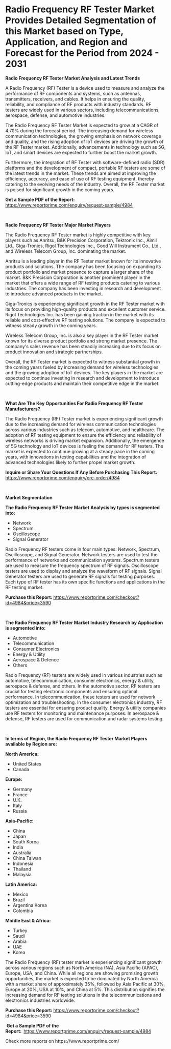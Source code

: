 <p><h1>Radio Frequency RF Tester Market Provides Detailed Segmentation of this Market based on Type, Application, and Region and Forecast for the Period from 2024 - 2031</h1></p><p><strong>Radio Frequency RF Tester Market Analysis and Latest Trends</strong></p>
<p><p>A Radio Frequency (RF) Tester is a device used to measure and analyze the performance of RF components and systems, such as antennas, transmitters, receivers, and cables. It helps in ensuring the quality, reliability, and compliance of RF products with industry standards. RF testers are widely used in various sectors, including telecommunications, aerospace, defense, and automotive industries.</p><p>The Radio Frequency RF Tester Market is expected to grow at a CAGR of 4.70% during the forecast period. The increasing demand for wireless communication technologies, the growing emphasis on network coverage and quality, and the rising adoption of IoT devices are driving the growth of the RF Tester market. Additionally, advancements in technology such as 5G, IoT, and smart devices are expected to further boost the market growth.</p><p>Furthermore, the integration of RF Tester with software-defined radio (SDR) platforms and the development of compact, portable RF testers are some of the latest trends in the market. These trends are aimed at improving the efficiency, accuracy, and ease of use of RF testing equipment, thereby catering to the evolving needs of the industry. Overall, the RF Tester market is poised for significant growth in the coming years.</p></p>
<p><strong>Get a Sample PDF of the Report:&nbsp;</strong> <a href="https://www.reportprime.com/enquiry/request-sample/4984">https://www.reportprime.com/enquiry/request-sample/4984</a></p>
<p>&nbsp;</p>
<p><strong>Radio Frequency RF Tester Major Market Players</strong></p>
<p><p>The Radio Frequency RF Tester market is highly competitive with key players such as Anritsu, B&K Precision Corporation, Tektronix Inc., Aimil Ltd., Giga-Tronics, Rigol Technologies Inc., Good Will Instrument Co., Ltd., and Wireless Telecom Group, Inc. dominating the market.</p><p>Anritsu is a leading player in the RF Tester market known for its innovative products and solutions. The company has been focusing on expanding its product portfolio and market presence to capture a larger share of the market. B&K Precision Corporation is another prominent player in the market that offers a wide range of RF testing products catering to various industries. The company has been investing in research and development to introduce advanced products in the market.</p><p>Giga-Tronics is experiencing significant growth in the RF Tester market with its focus on providing high-quality products and excellent customer service. Rigol Technologies Inc. has been gaining traction in the market with its reliable and cost-effective RF testing solutions. The company is expected to witness steady growth in the coming years.</p><p>Wireless Telecom Group, Inc. is also a key player in the RF Tester market known for its diverse product portfolio and strong market presence. The company's sales revenue has been steadily increasing due to its focus on product innovation and strategic partnerships.</p><p>Overall, the RF Tester market is expected to witness substantial growth in the coming years fueled by increasing demand for wireless technologies and the growing adoption of IoT devices. The key players in the market are expected to continue investing in research and development to introduce cutting-edge products and maintain their competitive edge in the market.</p></p>
<p>&nbsp;</p>
<p><strong>What Are The Key Opportunities For Radio Frequency RF Tester Manufacturers?</strong></p>
<p><p>The Radio Frequency (RF) Tester market is experiencing significant growth due to the increasing demand for wireless communication technologies across various industries such as telecom, automotive, and healthcare. The adoption of RF testing equipment to ensure the efficiency and reliability of wireless networks is driving market expansion. Additionally, the emergence of 5G technology and IoT devices is fueling the demand for RF testers. The market is expected to continue growing at a steady pace in the coming years, with innovations in testing capabilities and the integration of advanced technologies likely to further propel market growth.</p></p>
<p><strong>Inquire or Share Your Questions If Any Before Purchasing This Report:</strong> <a href="https://www.reportprime.com/enquiry/pre-order/4984">https://www.reportprime.com/enquiry/pre-order/4984</a></p>
<p>&nbsp;</p>
<p><strong>Market Segmentation</strong></p>
<p><strong>The Radio Frequency RF Tester Market Analysis by types is segmented into:</strong></p>
<p><ul><li>Network</li><li>Spectrum</li><li>Oscilloscope</li><li>Signal Generator</li></ul></p>
<p><p>Radio Frequency RF testers come in four main types: Network, Spectrum, Oscilloscope, and Signal Generator. Network testers are used to test the performance of networks and communication systems. Spectrum testers are used to measure the frequency spectrum of RF signals. Oscilloscope testers are used to display and analyze the waveform of RF signals. Signal Generator testers are used to generate RF signals for testing purposes. Each type of RF tester has its own specific functions and applications in the RF testing market.</p></p>
<p><strong>Purchase this Report:&nbsp;</strong><a href="https://www.reportprime.com/checkout?id=4984&price=3590">https://www.reportprime.com/checkout?id=4984&price=3590</a></p>
<p>&nbsp;</p>
<p><strong>The Radio Frequency RF Tester Market Industry Research by Application is segmented into:</strong></p>
<p><ul><li>Automotive</li><li>Telecommunication</li><li>Consumer Electronics</li><li>Energy & Utility</li><li>Aerospace & Defence</li><li>Others</li></ul></p>
<p><p>Radio Frequency (RF) testers are widely used in various industries such as automotive, telecommunication, consumer electronics, energy & utility, aerospace & defense, and others. In the automotive sector, RF testers are crucial for testing electronic components and ensuring optimal performance. In telecommunication, these testers are used for network optimization and troubleshooting. In the consumer electronics industry, RF testers are essential for ensuring product quality. Energy & utility companies use RF testers for monitoring and maintenance purposes. In aerospace & defense, RF testers are used for communication and radar systems testing.</p></p>
<p>&nbsp;</p>
<p><strong>In terms of Region, the Radio Frequency RF Tester Market Players available by Region are:</strong></p>
<p>
    <p> <strong> North America: </strong>
        <ul>
            <li>United States</li>
            <li>Canada</li>
        </ul>
        </p> 
    <p> <strong> Europe: </strong>
        <ul>
            <li>Germany</li>
            <li>France</li>
            <li>U.K.</li>
            <li>Italy</li>
            <li>Russia</li>
        </ul>
        </p> 
    <p> <strong> Asia-Pacific: </strong>
        <ul>
            <li>China</li>
            <li>Japan</li>
            <li>South Korea</li>
            <li>India</li>
            <li>Australia</li>
            <li>China Taiwan</li>
            <li>Indonesia</li>
            <li>Thailand</li>
            <li>Malaysia</li>
        </ul>
        </p> 
    <p> <strong> Latin America: </strong>
        <ul>
            <li>Mexico</li>
            <li>Brazil</li>
            <li>Argentina Korea</li>
            <li>Colombia</li>
        </ul>
        </p> 
    <p> <strong> Middle East & Africa: </strong>
        <ul>
            <li>Turkey</li>
            <li>Saudi</li>
            <li>Arabia</li>
            <li>UAE</li>
            <li>Korea</li>
        </ul>
    </p>
    </p>
<p><p>The Radio Frequency (RF) tester market is experiencing significant growth across various regions such as North America (NA), Asia Pacific (APAC), Europe, USA, and China. While all regions are showing promising growth opportunities, the market is expected to be dominated by North America with a market share of approximately 35%, followed by Asia Pacific at 30%, Europe at 20%, USA at 10%, and China at 5%. This distribution signifies the increasing demand for RF testing solutions in the telecommunications and electronics industries worldwide.</p></p>
<p><strong>Purchase this Report: </strong><a href="https://www.reportprime.com/checkout?id=4984&price=3590">https://www.reportprime.com/checkout?id=4984&price=3590</a></p>
<p>&nbsp;<strong>Get a Sample PDF of the Report:&nbsp;&nbsp;</strong><a href="https://www.reportprime.com/enquiry/request-sample/4984">https://www.reportprime.com/enquiry/request-sample/4984</a></p>
<p><strong></strong></p>
<p>Check more reports on https://www.reportprime.com/</p>